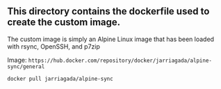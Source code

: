 ## This directory contains the dockerfile used to create the custom image.

The custom image is simply an Alpine Linux image that has been loaded with rsync, OpenSSH, and p7zip

Image: `https://hub.docker.com/repository/docker/jarriagada/alpine-sync/general`

`docker pull jarriagada/alpine-sync`
